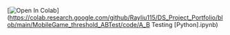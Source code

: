 
[![Open In Colab](https://colab.research.google.com/assets/colab-badge.svg)](https://colab.research.google.com/github/Rayliu115/DS_Project_Portfolio/blob/main/MobileGame_threshold_ABTest/code/A_B Testing [Python].ipynb)
